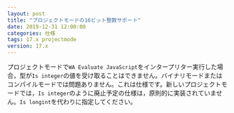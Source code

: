 ```yaml
---
layout: post
title: "プロジェクトモードの16ビット整数サポート"
date: 2019-12-31 12:00:00
categories: 仕様 
tags: 17.x projectmode
version: 17.x
---
```


プロジェクトモードで``WA Evaluate JavaScript``をインタープリター実行した場合，型が``Is integer``の値を受け取ることはできません。バイナリモードまたはコンパイルモードでは問題ありません。これは仕様です。新しいプロジェクトモードでは，``Is integer``のように廃止予定の仕様は，原則的に実装されていません。``Is longint``を代わりに指定してください。

